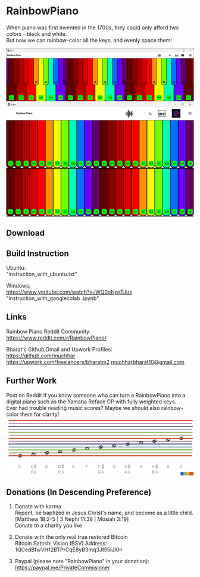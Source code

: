 # RainbowPiano 
When piano was first invented in the 1700s, they could only afford two colors - black and white.  
But now we can rainbow-color all the keys, and evenly space them!  

![](images_github/evenly_spaced_keys.jpg)  
![](images_github/lower_keys_only.jpg)  


## Download


## Build Instruction
Ubuntu:  
"instruction_with_ubuntu.txt"  
  
Windows:  
https://www.youtube.com/watch?v=WQ0oNpsTJus  
"instruction_with_googlecolab .ipynb"  

## Links
Rainbow Piano Reddit Community:  
https://www.reddit.com/r/RainbowPiano/  
  
Bharat's Github,Gmail and Upwork Profiles:  
https://github.com/muchhar  
https://upwork.com/freelancers/bharatm2
muchharbharat10@gmail.com

## Further Work
Post on Reddit if you know someone who can turn a RainbowPiano into a digital piano such as the Yamaha Reface CP with fully weighted keys.  
Ever had trouble reading music scores? Maybe we should also rainbow-color them for clarity!  
![](images_github/Rainbow6Notation_2.jpg)  
  
## Donations (In Descending Preference)
1. Donate with karma  
Repent​, be baptize​d in Jesus Christ's name, and become as a little child. [Matthew 18:2-5 | 3 Nephi 11:38 | Mosiah 3:19]  
Donate to a charity you like  

3. Donate with the only real true restored Bitcoin  
Bitcoin Satoshi Vision (BSV) Address: 1QCedBfwVH12BTPrCqE8yB3mq3Jt55iJXH  
  
4. Paypal (please note "RainbowPiano" in your donation):  
https://paypal.me/PrivateCommisioner
